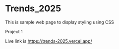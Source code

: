 # Trends_2025
This is sample web page to display styling using CSS

Project 1

Live link is https://trends-2025.vercel.app/
